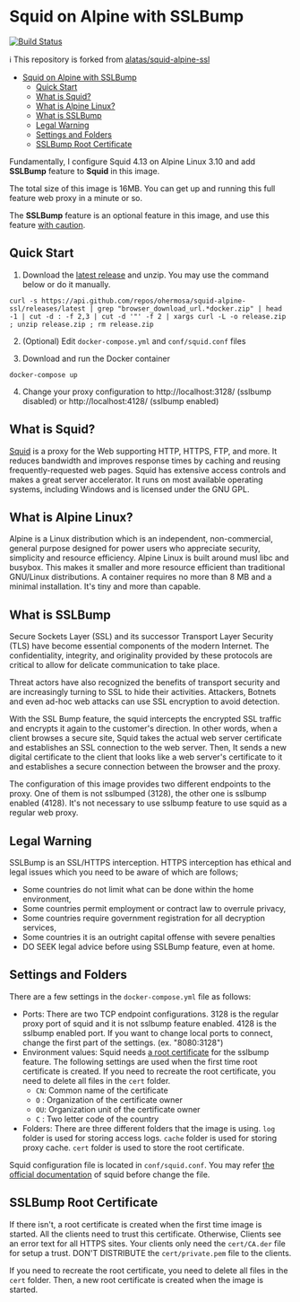 # Squid on Alpine with SSLBump

[![Build Status](https://travis-ci.com/ohermosa/squid-alpine-ssl.svg?branch=master)](https://travis-ci.com/ohermosa/squid-alpine-ssl)

:information_source: This repository is forked from [alatas/squid-alpine-ssl](https://github.com/alatas/squid-alpine-ssl)

- [Squid on Alpine with SSLBump](#squid-on-alpine-with-sslbump)
  - [Quick Start](#quick-start)
  - [What is Squid?](#what-is-squid)
  - [What is Alpine Linux?](#what-is-alpine-linux)
  - [What is SSLBump](#what-is-sslbump)
  - [Legal Warning](#legal-warning)
  - [Settings and Folders](#settings-and-folders)
  - [SSLBump Root Certificate](#sslbump-root-certificate)

Fundamentally, I configure Squid 4.13 on Alpine Linux 3.10 and add **SSLBump** feature to **Squid** in this image.

The total size of this image is 16MB. You can get up and running this full feature web proxy in a minute or so.

The **SSLBump** feature is an optional feature in this image, and use this feature [with caution](#legal-warning).

## Quick Start

1. Download the [latest release](https://github.com/ohermosa/squid-alpine-ssl/releases/latest) and unzip. You may use the command below or do it manually.

```shell
curl -s https://api.github.com/repos/ohermosa/squid-alpine-ssl/releases/latest | grep "browser_download_url.*docker.zip" | head -1 | cut -d : -f 2,3 | cut -d '"' -f 2 | xargs curl -L -o release.zip ; unzip release.zip ; rm release.zip
```

2. (Optional) Edit `docker-compose.yml` and `conf/squid.conf` files

3. Download and run the Docker container

```shell
docker-compose up
```

4. Change your proxy configuration to http://localhost:3128/ (sslbump disabled) or http://localhost:4128/ (sslbump enabled)

## What is Squid?

[Squid](http://www.squid-cache.org/) is a proxy for the Web supporting HTTP, HTTPS, FTP, and more. It reduces bandwidth and improves response times by caching and reusing frequently-requested web pages. Squid has extensive access controls and makes a great server accelerator. It runs on most available operating systems, including Windows and is licensed under the GNU GPL.

## What is Alpine Linux?

Alpine is a Linux distribution which is an independent, non-commercial, general purpose designed for power users who appreciate security, simplicity and resource efficiency. Alpine Linux is built around musl libc and busybox. This makes it smaller and more resource efficient than traditional GNU/Linux distributions. A container requires no more than 8 MB and a minimal installation. It's tiny and more than capable.

## What is SSLBump

Secure Sockets Layer (SSL) and its successor Transport Layer Security (TLS) have become essential components of the modern Internet. The confidentiality, integrity, and originality provided by these protocols are critical to allow for delicate communication to take place.

Threat actors have also recognized the benefits of transport security and are increasingly turning to SSL to hide their activities. Attackers, Botnets and even ad-hoc web attacks can use SSL encryption to avoid detection.

With the SSL Bump feature, the squid intercepts the encrypted SSL traffic and encrypts it again to the customer's direction. In other words, when a client browses a secure site, Squid takes the actual web server certificate and establishes an SSL connection to the web server. Then, It sends a new digital certificate to the client that looks like a web server's certificate to it and establishes a secure connection between the browser and the proxy.

The configuration of this image provides two different endpoints to the proxy. One of them is not sslbumped (3128), the other one is sslbump enabled (4128). It's not necessary to use sslbump feature to use squid as a regular web proxy.

## Legal Warning

SSLBump is an SSL/HTTPS interception. HTTPS interception has ethical and legal issues which you need to be aware of which are follows;

* Some countries do not limit what can be done within the home environment,
* Some countries permit employment or contract law to overrule privacy,
* Some countries require government registration for all decryption services,
* Some countries it is an outright capital offense with severe penalties
* DO SEEK legal advice before using SSLBump feature, even at home.

## Settings and Folders

There are a few settings in the `docker-compose.yml` file as follows:

* Ports: There are two TCP endpoint configurations. 3128 is the regular proxy port of squid and it is not sslbump feature enabled. 4128 is the sslbump enabled port. If you want to change local ports to connect, change the first part of the settings. (ex. "8080:3128")
* Environment values: Squid needs [a root certificate](#sslbump-root-certificate) for the sslbump feature. The following settings are used when the first time root certificate is created. If you need to recreate the root certificate, you need to delete all files in the `cert` folder.
  * `CN`: Common name of the certificate
  * `O` : Organization of the certificate owner
  * `OU`: Organization unit of the certificate owner
  * `C` : Two letter code of the country
* Folders: There are three different folders that the image is using. `log` folder is used for storing access logs. `cache` folder is used for storing proxy cache. `cert` folder is used to store the root certificate.

Squid configuration file is located in `conf/squid.conf`. You may refer [the official documentation](http://www.squid-cache.org/Versions/v3/3.5/cfgman/) of squid before change the file.

## SSLBump Root Certificate

If there isn't, a root certificate is created when the first time image is started. All the clients need to trust this certificate. Otherwise, Clients see an error text for all HTTPS sites. Your clients only need the `cert/CA.der` file for setup a trust. DON'T DISTRIBUTE the `cert/private.pem` file to the clients.

If you need to recreate the root certificate, you need to delete all files in the `cert` folder. Then, a new root certificate is created when the image is started.

